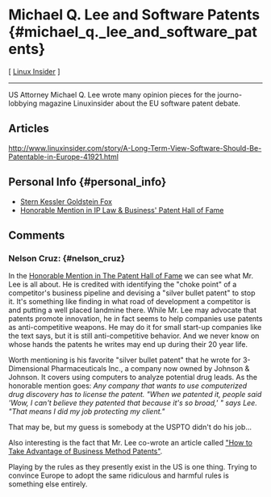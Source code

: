 # Michael Q. Lee and Software Patents {#michael_q._lee_and_software_patents}

\[ [ Linux Insider](LinuxInsiderEn "wikilink") \]

------------------------------------------------------------------------

US Attorney Michael Q. Lee wrote many opinion pieces for the
journo-lobbying magazine Linuxinsider about the EU software patent
debate.

## Articles

<http://www.linuxinsider.com/story/A-Long-Term-View-Software-Should-Be-Patentable-in-Europe-41921.html>

## Personal Info {#personal_info}

-   [Stern Kessler Goldstein
    Fox](http://www.skgf.com/index.php?page=professionals&action=result&AttorneyID=104 "wikilink")
-   [Honorable Mention in IP Law & Business\' Patent Hall of
    Fame](http://www.ipww.com/fame/honorable.html "wikilink")

## Comments

### Nelson Cruz: {#nelson_cruz}

In the [Honorable Mention in The Patent Hall of
Fame](http://www.ipww.com/fame/honorable.html "wikilink") we can see
what Mr. Lee is all about. He is credited with identifying the \"choke
point\" of a competitor\'s business pipeline and devising a \"silver
bullet patent\" to stop it. It\'s something like finding in what road of
development a competitor is and putting a well placed landmine there.
While Mr. Lee may advocate that patents promote innovation, he in fact
seems to help companies use patents as anti-competitive weapons. He may
do it for small start-up companies like the text says, but it is still
anti-competitive behavior. And we never know on whose hands the patents
he writes may end up during their 20 year life.

Worth mentioning is his favorite \"silver bullet patent\" that he wrote
for 3-Dimensional Pharmaceuticals Inc., a company now owned by Johnson &
Johnson. It covers using computers to analyze potential drug leads. As
the honorable mention goes: *Any company that wants to use computerized
drug discovery has to license the patent. \"When we patented it, people
said \'Wow, I can\'t believe they patented that because it\'s so
broad,\' \" says Lee. \"That means I did my job protecting my client.\"*

That may be, but my guess is somebody at the USPTO didn\'t do his
job\...

Also interesting is the fact that Mr. Lee co-wrote an article called
[\"How to Take Advantage of Business Method
Patents\"](http://www.skgf.com/index.php?page=newsstand&NewsID=21 "wikilink").

Playing by the rules as they presently exist in the US is one thing.
Trying to convince Europe to adopt the same ridiculous and harmful rules
is something else entirely.
